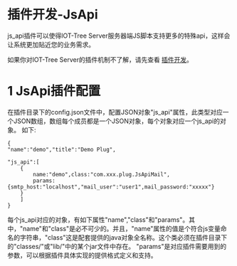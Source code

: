 
插件开发-JsApi
==




js_api插件可以使得IOT-Tree Server服务器端JS脚本支持更多的特殊api，这样会让系统更加贴近您的业务需求。

如果你对IOT-Tree Server的插件机制不了解，请先查看 [插件开发][plug]。

# 1 JsApi插件配置

在插件目录下的config.json文件中，配置JSON对象"js_api"属性，此类型对应一个JSON数组，数组每个成员都是一个JSON对象，每个对象对应一个js_api的对象。
如下:
```
{
"name":"demo","title":"Demo Plug",

"js_api":[
	{
		name:"demo",class:"com.xxx.plug.JsApiMail",
		params:{smtp_host:"localhost","mail_user":"user1",mail_password:"xxxxx"}
	}
	]
}
```
每个js_api对应的对象，有如下属性"name","class"和"params"。其中，"name"和"class"是必不可少的。并且，"name"属性的值是个符合js变量命名的字符串，"class"这是配套提供的java对象全名称。这个类必须在插件目录下的"classes/"或"lib/"中的某个jar文件中存在。
"params"是对应插件需要用到的参数，可以根据插件具体实现的提供格式定义和支持。



[plug]: ./adv_plugin.md
